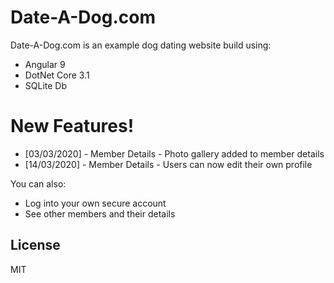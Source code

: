 # Date-A-Dog.com

Date-A-Dog.com is an example dog dating website build using:

  - Angular 9
  - DotNet Core 3.1
  - SQLite Db

# New Features!

  - [03/03/2020] - Member Details - Photo gallery added to member details
  - [14/03/2020] - Member Details - Users can now edit their own profile


You can also:
  - Log into your own secure account
  - See other members and their details

License
----

MIT
